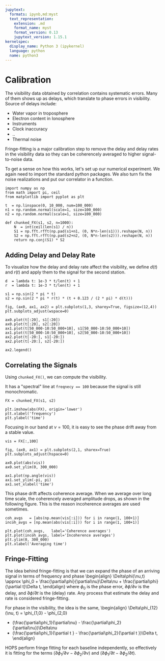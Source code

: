 ```yaml
---
jupytext:
  formats: ipynb,md:myst
  text_representation:
    extension: .md
    format_name: myst
    format_version: 0.13
    jupytext_version: 1.15.1
kernelspec:
  display_name: Python 3 (ipykernel)
  language: python
  name: python3
---
```


# Calibration

The visibility data obtained by correlation contains systematic
errors.
Many of them shows up as delays, which translate to phase errors in
visibility.
Source of delays include:

* Water vapor in troposphere
* Electron content in Ionosphere
* Instruments
* Clock inaccuracy
* ..
* Thermal noise

Fringe-fitting is a major calibration step to remove the delay and
delay rates in the visibility data so they can be coherencely averaged
to higher signal-to-noise data.

To get a sense on how this works, let's set up our numerical
experiment.
We again need to import the standard python packages.
We also turn fix the noise realizations and put our correlator in a
function.

```{code-cell} ipython3
import numpy as np
from math import pi, ceil
from matplotlib import pyplot as plt

t  = np.linspace(0, 10_000, num=100_000)
n1 = np.random.normal(scale=1, size=100_000)
n2 = np.random.normal(scale=1, size=100_000)

def chunked_FX(s1, s2, n=1000):
    N  = int(ceil(len(s1) / n))
    S1 = np.fft.rfft(np.pad(s1+n1, (0, N*n-len(s1))).reshape(N, n))
    S2 = np.fft.rfft(np.pad(s2+n2, (0, N*n-len(s2))).reshape(N, n))
    return np.conj(S1) * S2
```

## Adding Delay and Delay Rate

To visualize how the delay and delay rate affect the visibility, we
define $d(t)$ and $r(t)$ and apply them to the signal for the second
station.

```{code-cell} ipython3
d  = lambda t: 1e-3 * t/len(t) + 1
r  = lambda t: 1e-3 * t/len(t) + 1

s1 = np.sin(2 * pi * t)
s2 = np.sin(2 * pi * r(t) * (t + 0.123 / (2 * pi) * d(t)))

fig, (ax0, ax1, ax2) = plt.subplots(1,3, sharey=True, figsize=(12,4))
plt.subplots_adjust(wspace=0)

ax0.plot(t[:20], s1[:20])
ax0.plot(t[:20], s2[:20])
ax1.plot(t[50_000-10:50_000+10], s1[50_000-10:50_000+10])
ax1.plot(t[50_000-10:50_000+10], s2[50_000-10:50_000+10])
ax2.plot(t[-20:], s1[-20:])
ax2.plot(t[-20:], s2[-20:])

ax2.legend()
```

## Correlating the Signals

Using `chunked_FX()`, we can compute the visibility.

It has a "spectral" line at `freqnecy == 100` because the signal is
still monochromatic.

```{code-cell} ipython3
FX = chunked_FX(s1, s2)

plt.imshow(abs(FX), origin='lower')
plt.xlabel('frequency')
plt.ylabel('time')
```

Focusing in our band at $\nu = 100$, it is easy to see the phase drift
away from a stable value.

```{code-cell} ipython3
vis = FX[:,100]

fig, (ax0, ax1) = plt.subplots(2,1, sharex=True)
plt.subplots_adjust(hspace=0)

ax0.plot(abs(vis))
ax0.set_ylim(0, 300_000)

ax1.plot(np.angle(vis))
ax1.set_ylim(-pi, pi)
ax1.set_xlabel('time')
```

This phase drift affects coherence average.
When we average over long time scale, the coherencely averaged
amplitude drops, as shown in the following figure.
This is the reason incoherence averages are used sometimes.

```{code-cell} ipython3
coh_avgs   = [abs(np.mean(vis[:i])) for i in range(1, 100+1)]
incoh_avgs = [np.mean(abs(vis[:i])) for i in range(1, 100+1)]

plt.plot(coh_avgs,   label='Coherence averages')
plt.plot(incoh_avgs, label='Incoherence averages')
plt.ylim(0, 300_000)
plt.xlabel('Averaging time')
```

## Fringe-Fitting

The idea behind fringe-fitting is that we can expand the phase of an
arriving signal in terms of frequency and phase
\begin{align}
  \Delta\phi(\nu,t) \approx \phi_0 + \frac{\partial\phi}{\partial\nu}\Delta\nu + \frac{\partial\phi}{\partial t}\Delta t,
\end{align}
where $\phi_0$ is the phase error,
$\partial\phi/\partial\nu$ is the delay, and
$\partial\phi/\partial t$ is the (delay) rate.
Any process that estimate the delay and rate is considered
fringe-fitting.

For phase in the visibility, the idea is the same,
\begin{align}
  \Delta\phi_{12}(\nu, t)
  = \phi_{1,0} - \phi_{2,0}
  + (\frac{\partial\phi_1}{\partial\nu} - \frac{\partial\phi_2}{\partial\nu})\Delta\nu
  + (\frac{\partial\phi_1}{\partial t } - \frac{\partial\phi_2}{\partial t })\Delta t,
\end{align}

HOPS perform fringe fitting for each baseline independently, so
effectively it is fitting for the terms
$(\partial\phi_1/\partial\nu - \partial\phi_2/\partial\nu)$ and
$(\partial\phi_1/\partial t  - \partial\phi_2/\partial t )$.
